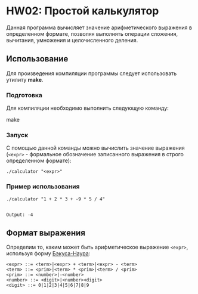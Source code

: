 # HW02: Простой калькулятор

Данная программа вычисляет значение арифметического выражения в определенном формате, позволяя выполнять операции сложения, вычитания, умножения и целочисленного деления.
## Использование
Для произведения компиляции программы следует использовать утилиту **make**.
### Подготовка
Для компиляции необходимо выполнить следующую команду:

make

### Запуск
С помощью данной команды можно вычислить значение выражения (```<expr>``` - формальное обозначение записанного выражения в строго определенном формате):

    ./calculator "<expr>"

### Пример использования


    ./calculator "1 + 2 * 3 + -9 * 5 / 4"


    Output: -4

## Формат выражения
Определим то, каким может быть арифметическое выражение ```<expr>```, используя форму <a href="https://en.wikipedia.org/wiki/Backus–Naur_form">Бэкуса-Наура</a>:

    <expr> ::= <term>|<expr> + <term>|<expr> - <term>
    <term> ::= <prim>|<term> * <prim>|<term> / <prim>
    <prim> ::= <number>|-<number>
    <number> ::= <digit>|<number><digit>
    <digit> ::= 0|1|2|3|4|5|6|7|8|9

